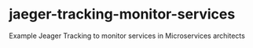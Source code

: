 # jaeger-tracking-monitor-services
Example Jeager Tracking to monitor services in Microservices architects
